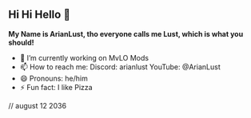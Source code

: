 ## Hi Hi Hello 👋

**My Name is ArianLust, tho everyone calls me Lust, which is what you should!**

- 🔭 I’m currently working on MvLO Mods
- 📫 How to reach me: Discord: arianlust YouTube: @ArianLust 
- 😄 Pronouns: he/him
- ⚡ Fun fact: I like Pizza

// august 12 2036

